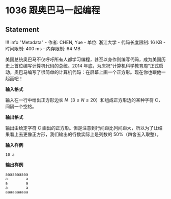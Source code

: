 
# 1036 跟奥巴马一起编程

## Statement

!!! info "Metadata"
    - 作者: CHEN, Yue
    - 单位: 浙江大学
    - 代码长度限制: 16 KB
    - 时间限制: 400 ms
    - 内存限制: 64 MB

美国总统奥巴马不仅呼吁所有人都学习编程，甚至以身作则编写代码，成为美国历史上首位编写计算机代码的总统。2014 年底，为庆祝“计算机科学教育周”正式启动，奥巴马编写了很简单的计算机代码：在屏幕上画一个正方形。现在你也跟他一起画吧！

**输入格式**

输入在一行中给出正方形边长 $N$（$3\le N\le 20$）和组成正方形边的某种字符 C，间隔一个空格。

**输出格式**

输出由给定字符 C 画出的正方形。但是注意到行间距比列间距大，所以为了让结果看上去更像正方形，我们输出的行数实际上是列数的 50%（四舍五入取整）。

**输入样例**
```plaintext
10 a
```

**输出样例**
```plaintext
aaaaaaaaaa
a        a
a        a
a        a
aaaaaaaaaa
```

